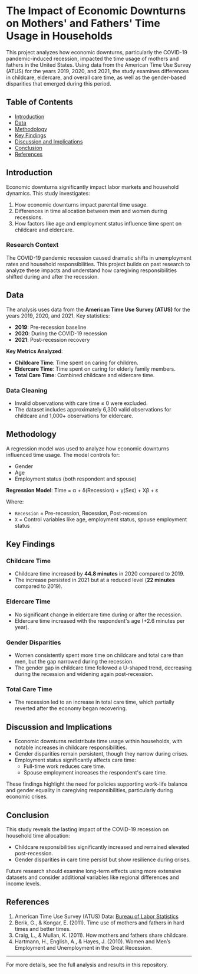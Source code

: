 # The Impact of Economic Downturns on Mothers' and Fathers' Time Usage in Households

This project analyzes how economic downturns, particularly the COVID-19 pandemic-induced recession, impacted the time usage of mothers and fathers in the United States. Using data from the American Time Use Survey (ATUS) for the years 2019, 2020, and 2021, the study examines differences in childcare, eldercare, and overall care time, as well as the gender-based disparities that emerged during this period.

## Table of Contents
- [Introduction](#introduction)
- [Data](#data)
- [Methodology](#methodology)
- [Key Findings](#key-findings)
- [Discussion and Implications](#discussion-and-implications)
- [Conclusion](#conclusion)
- [References](#references)

## Introduction
Economic downturns significantly impact labor markets and household dynamics. This study investigates:
1. How economic downturns impact parental time usage.
2. Differences in time allocation between men and women during recessions.
3. How factors like age and employment status influence time spent on childcare and eldercare.

### Research Context
The COVID-19 pandemic recession caused dramatic shifts in unemployment rates and household responsibilities. This project builds on past research to analyze these impacts and understand how caregiving responsibilities shifted during and after the recession.

## Data
The analysis uses data from the **American Time Use Survey (ATUS)** for the years 2019, 2020, and 2021. Key statistics:
- **2019**: Pre-recession baseline
- **2020**: During the COVID-19 recession
- **2021**: Post-recession recovery

**Key Metrics Analyzed**:
- **Childcare Time**: Time spent on caring for children.
- **Eldercare Time**: Time spent on caring for elderly family members.
- **Total Care Time**: Combined childcare and eldercare time.

### Data Cleaning
- Invalid observations with care time ≤ 0 were excluded.
- The dataset includes approximately 6,300 valid observations for childcare and 1,000+ observations for eldercare.

## Methodology
A regression model was used to analyze how economic downturns influenced time usage. The model controls for:
- Gender
- Age
- Employment status (both respondent and spouse)

**Regression Model**:
Time = α + δ(Recession) + γ(Sex) + Xβ + ε

Where:
- `Recession` = Pre-recession, Recession, Post-recession
- `X` = Control variables like age, employment status, spouse employment status

## Key Findings
### Childcare Time
- Childcare time increased by **44.8 minutes** in 2020 compared to 2019.
- The increase persisted in 2021 but at a reduced level (**22 minutes** compared to 2019).

### Eldercare Time
- No significant change in eldercare time during or after the recession.
- Eldercare time increased with the respondent's age (+2.6 minutes per year).

### Gender Disparities
- Women consistently spent more time on childcare and total care than men, but the gap narrowed during the recession.
- The gender gap in childcare time followed a U-shaped trend, decreasing during the recession and widening again post-recession.

### Total Care Time
- The recession led to an increase in total care time, which partially reverted after the economy began recovering.

## Discussion and Implications
- Economic downturns redistribute time usage within households, with notable increases in childcare responsibilities.
- Gender disparities remain persistent, though they narrow during crises.
- Employment status significantly affects care time:
  - Full-time work reduces care time.
  - Spouse employment increases the respondent's care time.

These findings highlight the need for policies supporting work-life balance and gender equality in caregiving responsibilities, particularly during economic crises.

## Conclusion
This study reveals the lasting impact of the COVID-19 recession on household time allocation:
- Childcare responsibilities significantly increased and remained elevated post-recession.
- Gender disparities in care time persist but show resilience during crises.

Future research should examine long-term effects using more extensive datasets and consider additional variables like regional differences and income levels.

## References
1. American Time Use Survey (ATUS) Data: [Bureau of Labor Statistics](https://www.bls.gov/tus/)
2. Berik, G., & Kongar, E. (2011). Time use of mothers and fathers in hard times and better times.
3. Craig, L., & Mullan, K. (2011). How mothers and fathers share childcare.
4. Hartmann, H., English, A., & Hayes, J. (2010). Women and Men’s Employment and Unemployment in the Great Recession.

---

For more details, see the full analysis and results in this repository.
